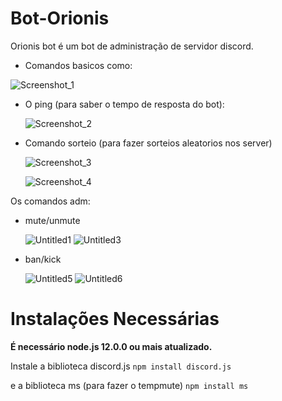 # Bot-Orionis

 Orionis bot é um bot de administração de servidor discord.

 - Comandos basicos como:
  
  ![Screenshot_1](https://user-images.githubusercontent.com/65677195/91519509-34cad500-e8c9-11ea-9d51-81be0c13a1bd.png)
  
 - O ping (para saber o tempo de resposta do bot):
   
   ![Screenshot_2](https://user-images.githubusercontent.com/65677195/91519596-7491bc80-e8c9-11ea-8116-b9b8dc79fc52.png)
   
 - Comando sorteio (para fazer sorteios aleatorios nos server)
  
   ![Screenshot_3](https://user-images.githubusercontent.com/65677195/91521319-c1779200-e8cd-11ea-919c-7538869e3a29.png)
   
   ![Screenshot_4](https://user-images.githubusercontent.com/65677195/91521321-c2a8bf00-e8cd-11ea-9994-12f337126328.png)
   
Os comandos adm:
   
 - mute/unmute
    
    ![Untitled1](https://user-images.githubusercontent.com/65677195/91520617-19ad9480-e8cc-11ea-9647-8fd1f043b818.gif)
    ![Untitled3](https://user-images.githubusercontent.com/65677195/91520735-6b561f00-e8cc-11ea-971e-bf724acde64b.gif)
    
 - ban/kick
  
   ![Untitled5](https://user-images.githubusercontent.com/65677195/91521203-84ab9b00-e8cd-11ea-8231-aed696d8ef60.gif)
   ![Untitled6](https://user-images.githubusercontent.com/65677195/91521204-85dcc800-e8cd-11ea-8564-8fb934e40ff4.gif)
   
   
# Instalações Necessárias
   
   **É necessário node.js 12.0.0 ou mais atualizado.**
   
   Instale a biblioteca discord.js  `npm install discord.js` 
   
   e a biblioteca ms (para fazer o tempmute) `npm install ms`
